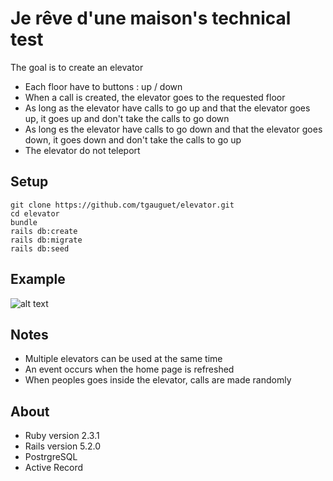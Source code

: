 # Je rêve d'une maison's technical test

The goal is to create an elevator
* Each floor have to buttons : up / down
* When a call is created, the elevator goes to the requested floor
* As long as the elevator have calls to go up and that the elevator goes up, it goes up and don't take the calls to go down
* As long es the elevator have calls to go down and that the elevator goes down, it goes down and don't take the calls to go up
* The elevator do not teleport

## Setup

```
git clone https://github.com/tgauguet/elevator.git
cd elevator
bundle
rails db:create
rails db:migrate
rails db:seed
```

## Example

![alt text](https://github.com/tgauguet/elevator/master/app/assets/images/sample.png)

## Notes

* Multiple elevators can be used at the same time
* An event occurs when the home page is refreshed
* When peoples goes inside the elevator, calls are made randomly

## About

* Ruby version 2.3.1
* Rails version 5.2.0
* PostrgreSQL
* Active Record
